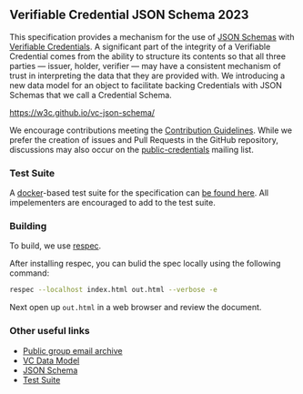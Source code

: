 ## Verifiable Credential JSON Schema 2023

This specification provides a mechanism for the use of [JSON Schemas](https://json-schema.org/) with [Verifiable Credentials](https://w3c.github.io/vc-data-model/). A significant part of the integrity of a Verifiable Credential comes from the ability to structure its contents so that all three parties — issuer, holder, verifier — may have a consistent mechanism of trust in interpreting the data that they are provided with. We introducing a new data model for an object to facilitate backing Credentials with JSON Schemas that we call a Credential Schema.

https://w3c.github.io/vc-json-schema/

We encourage contributions meeting the [Contribution Guidelines](CONTRIBUTING.md).  While we prefer the creation of issues
and Pull Requests in the GitHub repository, discussions may also occur on the [public-credentials](http://lists.w3.org/Archives/Public/public-credentials/) mailing list.

### Test Suite

A [docker](https://www.docker.com/)-based test suite for the specification can [be found here](https://github.com/w3c/vc-json-schema-test-suite). All impelementers are encouraged to add to the test suite.

### Building

To build, we use [respec](https://respec.org/).

After installing respec, you can bulid the spec locally using the following command:

```sh
respec --localhost index.html out.html --verbose -e
```

Next open up `out.html` in a web browser and review the document.

### Other useful links
* [Public group email archive](https://lists.w3.org/Archives/Public/public-credentials/)
* [VC Data Model](https://www.w3.org/TR/vc-data-model/)
* [JSON Schema](https://json-schema.org/)
* [Test Suite](https://github.com/w3c/vc-json-schema-test-suite)
